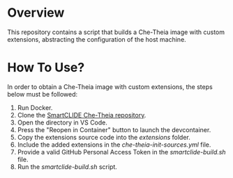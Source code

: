 # Overview

This repository contains a script that builds a Che-Theia image with custom extensions, abstracting the configuration
of the host machine.

# How To Use?

In order to obtain a Che-Theia image with custom extensions, the steps below must be followed:

1. Run Docker.
2. Clone the [SmartCLIDE Che-Theia repository](https://github.com/eclipse-opensmartclide/smartclide-che-theia).
3. Open the directory in VS Code.
4. Press the "Reopen in Container" button to launch the devcontainer.
5. Copy the extensions source code into the _extensions_ folder.
6. Include the added extensions in the _che-theia-init-sources.yml_ file.
7. Provide a valid GitHub Personal Access Token in the _smartclide-build.sh_ file.
8. Run the _smartclide-build.sh_ script.
